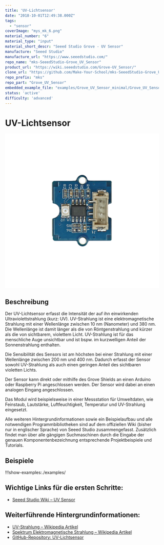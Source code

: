 ```yaml
---
title: 'UV-Lichtsensor'
date: "2018-10-01T12:49:38.000Z"
tags: 
  - "sensor"
coverImage: "mys_mk_6.png"
material_number: "6"
material_type: "input"
material_short_descr: "Seeed Studio Grove - UV Sensor"
manufacture: "Seeed Studio"
manufacture_url: "https://www.seeedstudio.com/"
repo_name: "mks-SeeedStudio-Grove_UV_Sensor"
product_url: "https://wiki.seeedstudio.com/Grove-UV_Sensor/"
clone_url: "https://github.com/Make-Your-School/mks-SeeedStudio-Grove_UV_Sensor.git"
repo_prefix: "mks"
repo_part: "Grove_UV_Sensor"
embedded_example_file: "examples/Grove_UV_Sensor_minimal/Grove_UV_Sensor_minimal.ino"
status: 'active'
difficulty: 'advanced'
---
```



# UV-Lichtsensor

![UV-Lichtsensor](./mys_mk_6.png)

## Beschreibung
Der UV-Lichtsensor erfasst die Intensität der auf ihn einwirkenden Ultraviolettstrahlung (kurz: UV). UV-Strahlung ist eine elektromagnetische Strahlung mit einer Wellenlänge zwischen 10 nm (Nanometer) und 380 nm. Die Wellenlänge ist damit länger als die von Röntgenstrahlung und kürzer als die von sichtbarem, violettem Licht. UV-Strahlung ist für das menschliche Auge unsichtbar und ist bspw. im kurzwelligen Anteil der Sonnenstrahlung enthalten.

Die Sensibilität des Sensors ist am höchsten bei einer Strahlung mit einer Wellenlänge zwischen 200 nm und 400 nm. Dadurch erfasst der Sensor sowohl UV-Strahlung als auch einen geringen Anteil des sichtbaren violetten Lichts.

Der Sensor kann direkt oder mithilfe des Grove Shields an einen Arduino oder Raspberry Pi angeschlossen werden. Der Sensor wird dabei an einen analogen Eingang angeschlossen.

Das Modul wird beispielsweise in einer Messstation für Umweltdaten, wie Feinstaub, Lautstärke, Luftfeuchtigkeit, Temperatur und UV-Strahlung eingesetzt.

Alle weiteren Hintergrundinformationen sowie ein Beispielaufbau und alle notwendigen Programmbibliotheken sind auf dem offiziellen Wiki (bisher nur in englischer Sprache) von Seeed Studio zusammengefasst. Zusätzlich findet man über alle gängigen Suchmaschinen durch die Eingabe der genauen Komponentenbezeichnung entsprechende Projektbeispiele und Tutorials.



## Beispiele

!!!show-examples:./examples/



<!-- infolist -->

## Wichtige Links für die ersten Schritte:

- [Seeed Studio Wiki – UV Sensor](https://wiki.seeedstudio.com/Grove-UV_Sensor/) 

## Weiterführende Hintergrundinformationen:

- [UV-Strahlung – Wikipedia Artikel](https://de.wikipedia.org/wiki/Ultraviolettstrahlung)
- [Spektrum Elektromagnetische Strahlung – Wikipedia Artikel](https://de.wikipedia.org/wiki/Elektromagnetisches_Spektrum)
- [GitHub-Repository: UV-Lichtsensor](https://github.com/MakeYourSchool/6-UV-Lichtsensor)



